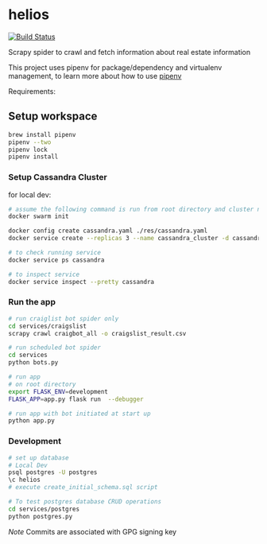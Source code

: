 # helios

[![Build Status](https://travis-ci.org/PXMYH/helios.svg?branch=master)](https://travis-ci.org/PXMYH/helios)

Scrapy spider to crawl and fetch information about real estate information

This project uses pipenv for package/dependency and virtualenv management, to learn more about how to use [pipenv](https://pipenv.readthedocs.io/en/latest/)

Requirements:

## Setup workspace

```bash
brew install pipenv
pipenv --two
pipenv lock
pipenv install
```

### Setup Cassandra Cluster

for local dev:

```bash
# assume the following command is run from root directory and cluster nodes are within the same VM
docker swarm init

docker config create cassandra.yaml ./res/cassandra.yaml
docker service create --replicas 3 --name cassandra_cluster -d cassandra:3.11.3-mh

# to check running service
docker service ps cassandra

# to inspect service
docker service inspect --pretty cassandra
```

### Run the app

```bash
# run craiglist bot spider only
cd services/craigslist
scrapy crawl craigbot_all -o craigslist_result.csv

# run scheduled bot spider
cd services
python bots.py

# run app
# on root directory
export FLASK_ENV=development
FLASK_APP=app.py flask run  --debugger

# run app with bot initiated at start up
python app.py
```

### Development

```bash
# set up database
# Local Dev
psql postgres -U postgres
\c helios
# execute create_initial_schema.sql script

# To test postgres database CRUD operations
cd services/postgres
python postgres.py
```

_Note_
Commits are associated with GPG signing key
